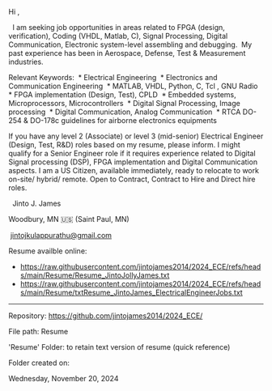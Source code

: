 Hi ,

  I am seeking job opportunities in areas related to FPGA (design, verification), Coding (VHDL, Matlab, C), Signal Processing, Digital Communication, Electronic system-level assembling and debugging.  My past experience has been in Aerospace, Defense, Test & Measurement industries.

Relevant Keywords: 
 * Electrical Engineering
 * Electronics and Communication Engineering
 * MATLAB, VHDL, Python, C, Tcl , GNU Radio
 * FPGA implementation (Design, Test), CPLD
 * Embedded systems, Microprocessors, Microcontrollers
 * Digital Signal Processing, Image processing
 * Digital Communication, Analog Communication
 * RTCA DO-254 & DO-178c guidelines for airborne electronics equipments


If you have any level 2 (Associate) or level 3 (mid-senior) Electrical Engineer (Design, Test, R&D) roles based on my resume, please inform. 
I might qualify for a Senior Engineer role if it requires experience related to Digital Signal processing (DSP), FPGA implementation and Digital Communication aspects. 
I am a US Citizen, available immediately, ready to relocate to work on-site/ hybrid/ remote. 
Open to Contract, Contract to Hire and Direct hire roles.

  Jinto J. James

Woodbury, MN 🇺🇸 (Saint Paul, MN)

 jintojkulappurathu@gmail.com

Resume availble online:
* https://raw.githubusercontent.com/jintojames2014/2024_ECE/refs/heads/main/Resume/Resume_JintoJollyJames.txt
* https://raw.githubusercontent.com/jintojames2014/2024_ECE/refs/heads/main/Resume/txtResume_JintoJames_ElectricalEngineerJobs.txt

----
Repository: https://github.com/jintojames2014/2024_ECE/


File path: Resume


'Resume' Folder: to retain text version of resume (quick reference)

Folder created on:


Wednesday, November 20, 2024
